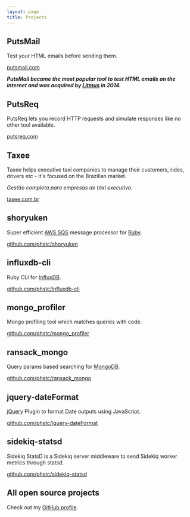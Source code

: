 ```yaml
---
layout: page
title: Projects
---
```


## PutsMail

Test your HTML emails before sending them.

[putsmail.com](https://putsmail.com)

***PutsMail became the most popular tool to test HTML emails on the internet and was acquired by [Litmus](https://putsmail.com/about) in 2014.***

## PutsReq

PutsReq lets you record HTTP requests and simulate responses like no other tool available.

[putsreq.com](http://www.putsreq.com)

## Taxee

Taxee helps executive taxi companies to manage their customers, rides, drivers etc - it's focused on the Brazilian market.

_Gestão completa para empresas de táxi executivo._

[taxee.com.br](http://www.taxee.com.br/)

## shoryuken

Super efficient [AWS SQS](https://aws.amazon.com/sqs) message processor for [Ruby](https://www.ruby-lang.org).

[github.com/phstc/shoryuken](https://github.com/phstc/shoryuken)

## influxdb-cli

Ruby CLI for [InfluxDB](http://influxdb.com/).

[github.com/phstc/influxdb-cli](https://github.com/phstc/influxdb-cli)

## mongo_profiler

Mongo profiling tool which matches queries with code.

[github.com/phstc/mongo_profiler](https://github.com/phstc/mongo_profiler)

## ransack_mongo

Query params based searching for [MongoDB](http://www.mongodb.com/).

[github.com/phstc/ransack_mongo](https://github.com/phstc/ransack_mongo)

## jquery-dateFormat

[jQuery](https://jquery.com/) Plugin to format Date outputs using JavaScript.

[github.com/phstc/jquery-dateFormat](https://github.com/phstc/jquery-dateFormat)


## sidekiq-statsd

Sidekiq StatsD is a Sidekiq server middleware to send Sidekiq worker metrics through statsd.

[github.com/phstc/sidekiq-statsd](https://github.com/phstc/sidekiq-statsd)

## All open source projects

Check out my [GitHub profile](https://github.com/phstc/).
